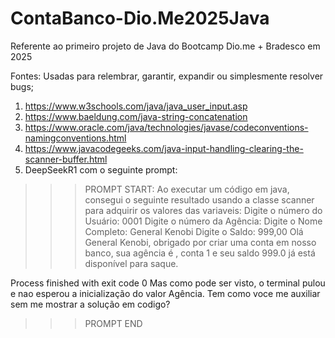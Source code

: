 # ContaBanco-Dio.Me2025Java
Referente ao primeiro projeto de Java do Bootcamp Dio.me + Bradesco em 2025

Fontes:
Usadas para relembrar, garantir, expandir ou simplesmente resolver bugs;
1. https://www.w3schools.com/java/java_user_input.asp
2. https://www.baeldung.com/java-string-concatenation
3. https://www.oracle.com/java/technologies/javase/codeconventions-namingconventions.html
4. https://www.javacodegeeks.com/java-input-handling-clearing-the-scanner-buffer.html
5. DeepSeekR1 com o seguinte prompt:
>>> PROMPT START:
Ao executar um código em java, consegui o seguinte resultado usando a classe scanner para adquirir os valores das variaveis:
Digite o número do Usuário: 
0001
Digite o número da Agência: 
Digite o Nome Completo: 
General Kenobi
Digite o Saldo: 
999,00
Olá General Kenobi, obrigado por criar uma conta em nosso banco, sua agência é , conta 1 e seu saldo 999.0 já está disponível para saque.

Process finished with exit code 0
Mas como pode ser visto, o terminal pulou e nao esperou a inicialização do valor Agência. Tem como voce me auxiliar sem me mostrar a solução em codigo?
>>> PROMPT END

